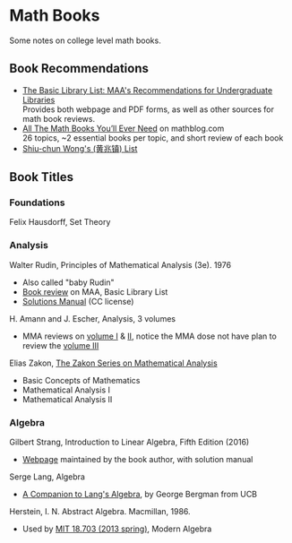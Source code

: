 # Math Books
Some notes on college level math books.

## Book Recommendations

* [The Basic Library List: MAA's Recommendations for Undergraduate Libraries](https://www.maa.org/press/maa-reviews/the-basic-library-list-maas-recommendations-for-undergraduate-libraries)<BR>
  Provides both webpage and PDF forms, as well as other sources for math book reviews.
* [All The Math Books You’ll Ever Need](https://mathblog.com/mathematics-books/) on mathblog.<span></span>com<BR>
  26 topics, ~2 essential books per topic, and short review of each book
* [Shiu-chun Wong's (黄兆镇) List](sub/math-wongs-list.md)

## Book Titles

### Foundations

Felix Hausdorff, Set Theory

### Analysis

Walter Rudin, Principles of Mathematical Analysis (3e). 1976

* Also called "baby Rudin"
* [Book review](https://www.maa.org/press/maa-reviews/principles-of-mathematical-analysis) on MAA, Basic Library List
* [Solutions Manual](http://digital.library.wisc.edu/1793/67009) (CC license)

H. Amann and J. Escher, Analysis, 3 volumes

* MMA reviews on [volume I](https://www.maa.org/press/maa-reviews/analysis-i-0) & [II](https://www.maa.org/press/maa-reviews/analysis-ii), notice the MMA dose not have plan to review the [volume III](https://www.maa.org/press/maa-reviews/analysis-iii)

Elias Zakon, [The Zakon Series on Mathematical Analysis](http://www.trillia.com/products.html)

* Basic Concepts of Mathematics
* Mathematical Analysis I
* Mathematical Analysis II

### Algebra

Gilbert Strang, Introduction to Linear Algebra, Fifth Edition (2016)

* [Webpage](http://math.mit.edu/~gs/linearalgebra/) maintained by the book author, with solution manual

Serge Lang, Algebra
 * [A Companion to Lang's Algebra](https://math.berkeley.edu/~gbergman/.C.to.L/), by George Bergman from UCB

Herstein, I. N. Abstract Algebra. Macmillan, 1986.

* Used by [MIT 18.703 (2013 spring)](https://ocw.mit.edu/courses/mathematics/18-703-modern-algebra-spring-2013/), Modern Algebra